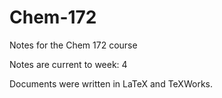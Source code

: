 # Chem-172
Notes for the Chem 172 course

Notes are current to week: 4

Documents were written in LaTeX and TeXWorks.
